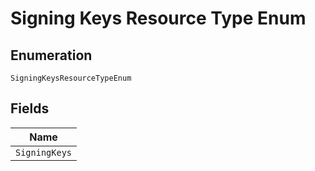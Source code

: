 
# Signing Keys Resource Type Enum

## Enumeration

`SigningKeysResourceTypeEnum`

## Fields

| Name |
|  --- |
| `SigningKeys` |


